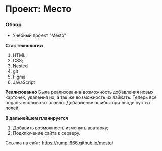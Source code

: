 # Проект: Место

### Обзор

* Учебный проект "Mesto"

**Стэк технологии**
1. HTML;
2. CSS;
3. Nested
4. git
5. Figma
6. JavaScript

**Реализованно**
Была реализованна возможность добавления новых карточек, удаления их, а так же возможность их лайкать.
Теперь все поgапы всплывают плавно.
Добавление ошибок при вводе пустых полей;

**В дальнейшем планируется**

1. Добавить возможность изменять аватарку;
2. Подключение сайта к серверу.

Ссылка на сайт:
https://rumpil666.github.io/mesto/

